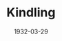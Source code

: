 ---
title: Kindling
date: 1932-03-29
closing_date:
layout: productions
playbill:
Theatre: Theatre Jacksonville
crew:
- Staging and Props: Anne C. Lalor
- Director: Philip Devlin
cast:
- Mrs. Bates: Charlotte Bowden Perry
- Mr. Howland: Eugene LeaMond
- Steve Bates: Harry Lewis
- Donovan: J.H. Richards
- Maggie Schultz: Louise Twitty
- Mrs. Burke-Smith: Marguerite Culp
- Dr. Ralph Taylor: Ralph W. Cooper, Jr.
- Alice: Sara Clark
- Rafferty: Sidney Clark
- Heinrich Schultz: Stokes Perry
---